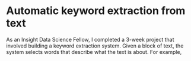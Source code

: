 Automatic keyword extraction from text
=======================================

As an Insight Data Science Fellow, I completed a 3-week project that involved building a keyword extraction system. Given a block of text, the system selects words that describe what the text is about. For example, 



